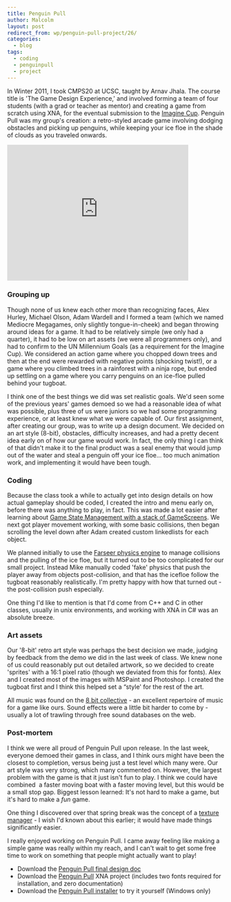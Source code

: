 ```yaml
---
title: Penguin Pull
author: Malcolm
layout: post
redirect_from: wp/penguin-pull-project/26/
categories:
  - blog
tags:
  - coding
  - penguinpull
  - project
---
```

In Winter 2011, I took CMPS20 at UCSC, taught by Arnav Jhala. The course title is 'The Game Design Experience,' and involved forming a team of four students (with a grad or teacher as mentor) and creating a game from scratch using XNA, for the eventual submission to the [Imagine Cup][1]. Penguin Pull was my group's creation: a retro-styled arcade game involving dodging obstacles and picking up penguins, while keeping your ice floe in the shade of clouds as you traveled onwards.

<iframe width="420" height="315" src="https://www.youtube.com/embed/ngCvc3BnQWg" frameborder="0" allowfullscreen></iframe>

### Grouping up

Though none of us knew each other more than recognizing faces, Alex Hurley, Michael Olson, Adam Wardell and I formed a team (which we named Mediocre Megagames, only slightly tongue-in-cheek) and began throwing around ideas for a game. It had to be relatively simple (we only had a quarter), it had to be low on art assets (we were all programmers only), and had to confirm to the UN Millennium Goals (as a requirement for the Imagine Cup). We considered an action game where you chopped down trees and then at the end were rewarded with negative points (shocking twist!), or a game where you climbed trees in a rainforest with a ninja rope, but ended up settling on a game where you carry penguins on an ice-floe pulled behind your tugboat.

I think one of the best things we did was set realistic goals. We'd seen some of the previous years' games demoed so we had a reasonable idea of what was possible, plus three of us were juniors so we had some programming experience, or at least knew what we were capable of. Our first assignment, after creating our group, was to write up a design document. We decided on an art style (8-bit), obstacles, difficulty increases, and had a pretty decent idea early on of how our game would work. In fact, the only thing I can think of that didn't make it to the final product was a seal enemy that would jump out of the water and steal a penguin off your ice floe... too much animation work, and implementing it would have been tough.

### Coding

Because the class took a while to actually get into design details on how actual gameplay should be coded, I created the intro and menu early on, before there was anything to play, in fact. This was made a lot easier after learning about [Game State Management with a stack of GameScreens][2]. We next got player movement working, with some basic collisions, then began scrolling the level down after Adam created custom linkedlists for each object.

We planned initially to use the [Farseer physics engine][3] to manage collisions and the pulling of the ice floe, but it turned out to be too complicated for our small project. Instead Mike manually coded 'fake' physics that push the player away from objects post-collision, and that has the icefloe follow the tugboat reasonably realistically. I'm pretty happy with how that turned out - the post-collision push especially.

One thing I'd like to mention is that I'd come from C++ and C in other classes, usually in unix environments, and working with XNA in C# was an absolute breeze.

### Art assets

Our '8-bit' retro art style was perhaps the best decision we made, judging by feedback from the demo we did in the last week of class. We knew none of us could reasonably put out detailed artwork, so we decided to create 'sprites' with a 16:1 pixel ratio (though we deviated from this for fonts). Alex and I created most of the images with MSPaint and Photoshop. I created the tugboat first and I think this helped set a &#8220;style' for the rest of the art.

All music was found on the [8 bit collective][4] - an excellent repertoire of music for a game like ours. Sound effects were a little bit harder to come by - usually a lot of trawling through free sound databases on the web.

### Post-mortem

I think we were all proud of Penguin Pull upon release. In the last week, everyone demoed their games in class, and I think ours might have been the closest to completion, versus being just a test level which many were. Our art style was very strong, which many commented on. However, the largest problem with the game is that it just isn't fun to play. I think we could have combined  a faster moving boat with a faster moving level, but this would be a small stop gap. Biggest lesson learned: It's not hard to make a game, but it's hard to make a *fun* game.

One thing I discovered over that spring break was the concept of a [texture manager][5] - I wish I'd known about this earlier; it would have made things significantly easier.

I really enjoyed working on Penguin Pull. I came away feeling like making a simple game was really within my reach, and I can't wait to get some free time to work on something that people might actually want to play!

  * Download the [Penguin Pull final design doc][6]
  * Download the [Penguin Pull][7] XNA project (includes two fonts required for installation, and zero documentation)
  * Download the [Penguin Pull installer][8] to try it yourself (Windows only)

 [1]: http://www.imaginecup.us/
 [2]: http://create.msdn.com/en-US/education/catalog/sample/game_state_management
 [3]: http://farseerphysics.codeplex.com/
 [4]: https://8bc.org/
 [5]: http://roecode.wordpress.com/2008/01/16/xna-framework-gameengine-development-part-5-texturemanagergamecomponent/
 [6]: /assets/PenguinPulldesigndoc.pdf
 [7]: /assets/penguinpull.zip
 [8]: /assets/penguin.zip